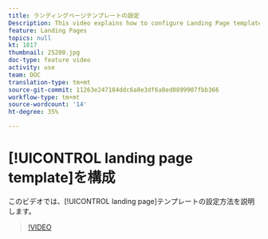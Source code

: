 ```yaml
---
title: ランディングページテンプレートの設定
Description: This video explains how to configure Landing Page templates in Adobe Campaign Standard.
feature: Landing Pages
topics: null
kt: 1817
thumbnail: 25200.jpg
doc-type: feature video
activity: use
team: DOC
translation-type: tm+mt
source-git-commit: 11263e247184ddc6a8e3df6a8ed0899907fbb366
workflow-type: tm+mt
source-wordcount: '14'
ht-degree: 35%

---
```


# [!UICONTROL landing page template]を構成

このビデオでは、[!UICONTROL landing page]テンプレートの設定方法を説明します。

>[!VIDEO](https://video.tv.adobe.com/v/25200/?quality=12)
